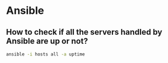 
# Ansible

## How to check if all the servers handled by Ansible are up or not?
```bash
ansible -i hosts all -a uptime
```

